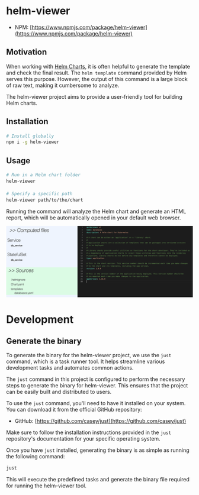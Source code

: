 # helm-viewer

- NPM: [https://www.npmjs.com/package/helm-viewer](https://www.npmjs.com/package/helm-viewer)

## Motivation

When working with [Helm Charts](https://helm.sh/docs/topics/charts/), it is often helpful to generate the template and check the final result. The `helm template` command provided by Helm serves this purpose. However, the output of this command is a large block of raw text, making it cumbersome to analyze.

The helm-viewer project aims to provide a user-friendly tool for building Helm charts.

## Installation

```bash
# Install globally
npm i -g helm-viewer
```

## Usage

```bash
# Run in a Helm chart folder
helm-viewer

# Specify a specific path
helm-viewer path/to/the/chart
```

Running the command will analyze the Helm chart and generate an HTML report, which will be automatically opened in your default web browser.

![Screenshot of the output](./.github/ressources/demo-1.png)

# Development
## Generate the binary

To generate the binary for the helm-viewer project, we use the `just` command, which is a task runner tool. It helps streamline various development tasks and automates common actions.

The `just` command in this project is configured to perform the necessary steps to generate the binary for helm-viewer. This ensures that the project can be easily built and distributed to users.

To use the `just` command, you'll need to have it installed on your system. You can download it from the official GitHub repository:

- GitHub: [https://github.com/casey/just](https://github.com/casey/just)

Make sure to follow the installation instructions provided in the `just` repository's documentation for your specific operating system.

Once you have `just` installed, generating the binary is as simple as running the following command:

```bash
just
```

This will execute the predefined tasks and generate the binary file required for running the helm-viewer tool.
